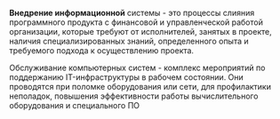 **Внедрение информационной** системы - это процессы слияния программного продукта с финансовой и управленческой работой организации, которые требуют от исполнителей, занятых в проекте, наличия специализированных знаний, определенного опыта и требуемого подхода к осуществлению проекта.

Обслуживание компьютерных систем - комплекс мероприятий по поддержанию IT-инфраструктуры в рабочем состоянии. Они проводятся при поломке оборудования или сети, для профилактики неполадок, повышения эффективности работы вычислительного оборудования и специального ПО